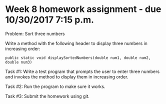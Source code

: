 # Week 8 homework assignment - due 10/30/2017 7:15 p.m.

Problem: Sort three numbers

Write a method with the following header to display three numbers in increasing order:

	public static void displaySortedNumbers(double num1, double num2, double num3)

Task #1: Write a test program that prompts the user to enter three numbers and invokes the
method to display them in increasing order.

Task #2: Run the program to make sure it works.

Task #3: Submit the homework using git.
